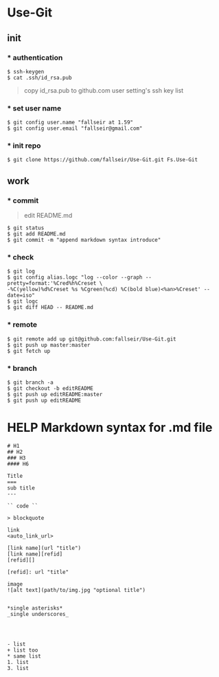 Use-Git
=======
init
-------
### * authentication 

```
$ ssh-keygen
$ cat .ssh/id_rsa.pub
```

> copy id_rsa.pub to github.com user setting's ssh key list

### * set user name

```
$ git config user.name "fallseir at 1.59"
$ git config user.email "fallseir@gmail.com"
```

### * init repo
```
$ git clone https://github.com/fallseir/Use-Git.git Fs.Use-Git
```

work
------
### * commit
> edit README.md

```
$ git status 
$ git add README.md
$ git commit -m "append markdown syntax introduce"
```

### * check

```
$ git log
$ git config alias.logc "log --color --graph --pretty=format:'%Cred%h%Creset \
-%C(yellow)%d%Creset %s %Cgreen(%cd) %C(bold blue)<%an>%Creset' --date=iso" 
$ git logc
$ git diff HEAD -- README.md
```

### * remote

```
$ git remote add up git@github.com:fallseir/Use-Git.git
$ git push up master:master
$ git fetch up
```

### * branch

```
$ git branch -a
$ git checkout -b editREADME
$ git push up editREADME:master
$ git push up editREADME
```



HELP Markdown syntax for .md file
====

``` 
# H1
## H2
### H3
#### H6

Title
===
sub title
---

`` code ``

> blockquote

link
<auto_link_url>

[link name](url "title")
[link name][refid]
[refid][]

[refid]: url "title"

image
![alt text](path/to/img.jpg "optional title")


*single asterisks*
_single underscores_




- list
+ list too
* same list
1. list
3. list

```

